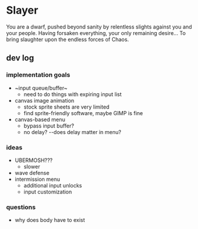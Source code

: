 # Slayer
You are a dwarf, pushed beyond sanity by relentless slights against you and your people.
Having forsaken everything, your only remaining desire...
To bring slaughter upon the endless forces of Chaos.

## dev log
### implementation goals
* ~input queue/buffer~
  * need to do things with expiring input list
* canvas image animation
  * stock sprite sheets are very limited
  * find sprite-friendly software, maybe GIMP is fine
* canvas-based menu
  * bypass input buffer?
  * no delay? --does delay matter in menu?

### ideas
* UBERMOSH???
  * slower
* wave defense
* intermission menu
  * additional input unlocks
  * input customization

### questions
* why does body have to exist